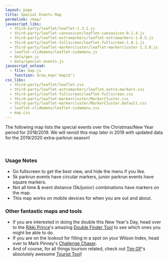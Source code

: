 ```yaml
---
layout: page
title: Special Events Map
permalink: /map/
javascript_libs:
  - third-party/leaflet/leaflet-1.3.1.js
  - third-party/leaflet-canvasicon/leaflet-canvasicon-0.1.4.js
  - third-party/leaflet-extramarkers/leaflet-extramarkers-1.0.5.js
  - third-party/leaflet-fullscreen/leaflet-fullscreen-1.0.1.js
  - third-party/leaflet-markercluster/leaflet-markercluster-1.3.0.js
  - leaflet-slidemenu/leaflet-sidemenu.js
  - data/geo.js
  - data/special-events.js
javascript_onload:
  - file: map.js
    function: draw_map('mapid')
css_libs:
  - third-party/leaflet/leaflet.css
  - third-party/leaflet-extramarkers/leaflet.extra-markers.css
  - third-party/leaflet-fullscreen/leaflet-fullscreen.css
  - third-party/leaflet-markercluster/MarkerCluster.css
  - third-party/leaflet-markercluster/MarkerCluster.Default.css
  - leaflet-slidemenu/leaflet-sidemenu.css
  - map.css
---
```


The following map lists the special events over the Christmas/New Year period for
2018/2019. We will revisit this map later in 2019 with updated data for the
2019/2020 extra-parkrun season!

<div id="mapid"></div>
<br/>

### Usage Notes

- Go fullscreen to get the best view, and hide the menu if you like.
- 5k parkrun events have circular markers, junior parkrun events have square markers.
- Not all time & event distance (5k/junior) combinations have markers on the map.
- This map works on mobile devices for when you are out and about.

### Other fantastic maps and tools

- If you are interested in doing the double this New Year's Day, head over to the
[Rikki Prince](https://twitter.com/rikkiprince)'s amazing
[Double Finder Tool](http://tailrun.uk/nyd/2019/) to see which ones you might be
able to do.
- If you are on the lookout for filling in a spot on your Wilson Index, head over
to Mark Pinney's [Challenge Chaser](http://www.challenge-chaser.com/map).
- And of course, for all things tourism related, check out
[Tim GP](https://twitter.com/timdp)'s absolutely awesome
[Tourist Tool](https://touristtool.mybluemix.net/)!
